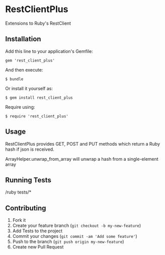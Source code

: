 RestClientPlus
==============

Extensions to Ruby's RestClient

## Installation

Add this line to your application's Gemfile:

    gem 'rest_client_plus'

And then execute:

    $ bundle

Or install it yourself as:

    $ gem install rest_client_plus
    
Require using: 

    $ require 'rest_client_plus'

## Usage

  RestClientPlus provides GET, POST and PUT methods which return a Ruby hash if json is received.

  ArrayHelper.unwrap_from_array will unwrap a hash from a single-element array

## Running Tests

/ruby tests/*

## Contributing

1. Fork it
2. Create your feature branch (`git checkout -b my-new-feature`)
3. Add Tests to the project
4. Commit your changes (`git commit -am 'Add some feature'`)
5. Push to the branch (`git push origin my-new-feature`)
6. Create new Pull Request


